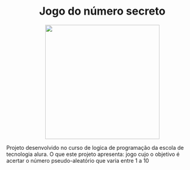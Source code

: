 <h1 align="center"> Jogo do número secreto </h1>

<div align="center">
<img src="https://github.com/user-attachments/assets/795c6234-6b5f-413b-a7b1-4098b5a4d8e2" width="300px" />
</div>

Projeto desenvolvido no curso de logica de programação da escola de tecnologia alura.
O que este projeto apresenta: jogo  cujo o objetivo é acertar o número pseudo-aleatório que varia entre 1 a 10
